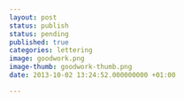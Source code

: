 ```yaml
---
layout: post
status: publish
status: pending
published: true
categories: lettering
image: goodwork.png
image-thumb: goodwork-thumb.png
date: 2013-10-02 13:24:52.000000000 +01:00

---
```


